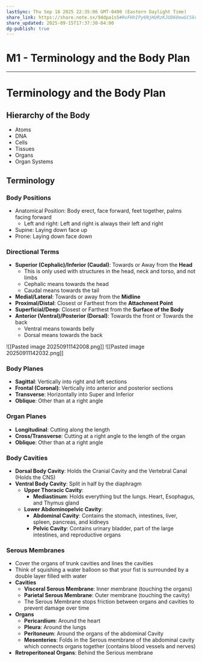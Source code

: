 ```yaml
---
lastSync: Thu Sep 18 2025 22:35:06 GMT-0400 (Eastern Daylight Time)
share_link: https://share.note.sx/94dpa1s5#RvFHhIPy6NjHURzKJUD6OewGCSkvuBYMLcsjF/KdoVI
share_updated: 2025-09-15T17:37:30-04:00
dg-publish: true
---
```

# M1 - Terminology and the Body Plan
---
# Terminology and the Body Plan
## Hierarchy of the Body
- Atoms
- DNA
- Cells
- Tissues
- Organs
- Organ Systems
## Terminology
### Body Positions
- Anatomical Position: Body erect, face forward, feet together, palms facing forward
	- Left and right: Left and right is always their left and right
- Supine: Laying down face up
- Prone: Laying down face down
### Directional Terms
- **Superior (Cephalic)/Inferior (Caudal)**: Towards or Away from the **Head**
	- This is only used with structures in the head, neck and torso, and not limbs
	- Cephalic means towards the head
	- Caudal means towards the tail
- **Medial/Lateral**: Towards or away from the **Midline**
- **Proximal/Distal**: Closest or Farthest from the **Attachment Point**
- **Superficial/Deep**: Closest or Farthest from the **Surface of the Body**
- **Anterior (Ventral)/Posterior (Dorsal)**:  Towards the front or Towards the back
	- Ventral means towards belly
	- Dorsal means towards the back

![[Pasted image 20250911142008.png]]
![[Pasted image 20250911142032.png]]
### Body Planes
- **Sagittal**: Vertically into right and left sections
- **Frontal (Coronal)**: Vertically into anterior and posterior sections
- **Transverse**: Horizontally into Super and Inferior
- **Oblique**: Other than at a right angle
### Organ Planes
- **Longitudinal**: Cutting along the length
- **Cross/Transverse**: Cutting at a right angle to the length of the organ
- **Oblique**: Other than at a right angle
### Body Cavities
- **Dorsal Body Cavity**: Holds the Cranial Cavity and the Vertebral Canal (Holds the CNS)
- **Ventral Body Cavity**: Split in half by the diaphragm
	- **Upper Thoracic Cavity**: 
		- **Mediastinum**: Holds everything but the lungs. Heart, Esophagus, and Thymus gland
	- **Lower Abdominopelvic Cavity**: 
		- **Abdominal Cavity**: Contains the stomach, intestines, liver, spleen, pancreas, and kidneys
		- **Pelvic Cavity**: Contains urinary bladder, part of the large intestines, and reproductive organs
### Serous Membranes
- Cover the organs of trunk cavities and lines the cavities
- Think of squishing a water balloon so that your fist is surrounded by a double layer filled with water
- **Cavities**
	- **Visceral Serous Membrane**: Inner membrane (touching the organs)
	- **Parietal Serous Membrane**: Outer membrane (touching the cavity)
	- The Serous Membrane stops friction between organs and cavities to prevent damage over time
- **Organs**
	- **Pericardium**: Around the heart
	- **Pleura**: Around the lungs
	- **Peritoneum**: Around the organs of the abdominal Cavity
	- **Mesenteries**: Folds in the Serous membrane of the abdominal cavity which connects organs together (contains blood vessels and nerves)
- **Retroperitoneal Organs**: Behind the Serious membrane
